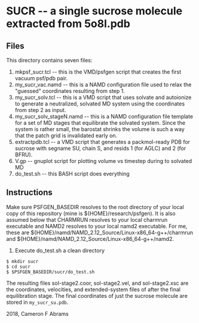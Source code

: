# SUCR -- a single sucrose molecule extracted from 5o8l.pdb

## Files

This directory contains seven files:
1. mkpsf_sucr.tcl -- this is the VMD/psfgen script that creates the first vacuum psf/pdb pair.
2. my_sucr_vac.namd -- this is a NAMD configuration file used to relax the "guessed" coordinates resulting from step 1.
3. my_sucr_solv.tcl -- this is a VMD script that uses solvate and autoionize to generate a neutralized, solvated MD system using the coordinates from step 2 as input.
4. my_sucr_solv_stageN.namd -- this is a NAMD configuration file template for a set of MD stages that equilibrate the solvated system.  Since the system is rather small, the barostat shrinks the volume is such a way that the patch grid is invalidated early on.
5. extractpdb.tcl -- a VMD script that generates a packmol-ready PDB for sucrose with segname SU, chain S, and resids 1 (for AGLC) and 2 (for BFRU).
6. V.gp -- gnuplot script for plotting volume vs timestep during to solvated MD
7. do_test.sh -- this BASH script does everything

## Instructions

Make sure PSFGEN_BASEDIR resolves to the root directory of your local copy of this repository (mine is ${HOME}/research/psfgen).  It is also assumed below that CHARMRUN resolves to your local charmrun executable and NAMD2 resolves to your local namd2 executable.  For me, these are ${HOME}/namd/NAMD_2.12_Source/Linux-x86_64-g++/charmrun and ${HOME}/namd/NAMD_2.12_Source/Linux-x86_64-g++/namd2.

1. Execute do_test.sh a clean directory

```
$ mkdir sucr
$ cd sucr
$ $PSFGEN_BASEDIR/sucr/do_test.sh
```

The resulting files sol-stage2.coor, sol-stage2.vel, and sol-stage2.xsc are the coordinates, velocities, and extended-system files of after the final equilibration stage.  The final coordinates of just the sucrose molecule are stored in `my_sucr_su.pdb`.

2018, Cameron F Abrams
